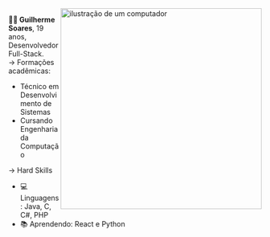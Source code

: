 <img src="https://raw.githubusercontent.com/MicaelliMedeiros/micaellimedeiros/master/image/computer-illustration.png" alt="ilustração de um computador" min-width="400px" max-width="400px" width="400px" align="right">

<p align="left"> 
  <strong>🤵🏼 Guilherme Soares</strong>, 19 anos, Desenvolvedor Full-Stack.<br>
  → Formações acadêmicas:<br>
  <ul>
    <li>Técnico em Desenvolvimento de Sistemas</li>
    <li>Cursando Engenharia da Computação</li>
  </ul>
</p>

<p align="left">
→ Hard Skills<br>
  <ul>
    <li>💻 Linguagens: Java, C, C#, PHP</li>
    <li>📚 Aprendendo: React e Python</li>
  </ul>
</p>
